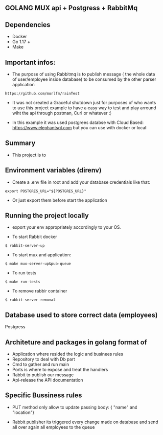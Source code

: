 ## GOLANG MUX api + Postgress + RabbitMq

## Dependencies

- Docker
- Go 1.17 +
- Make


## Important infos:

- The purpose of using Rabbitmq is to publish message ( the whole data of user/employee inside database) to be consumed by the other parser application 


```
https://github.com/morlfm/rainTest
```

- It was not created a Graceful shutdown just for purposes of who wants to use this project example to have a easy way to test and play arround wiht the api through postman, Curl or whatever :) 

- In this example it was used postgrees databse with Cloud Based: https://www.elephantsql.com but you can use with docker or local 

## Summary

- This project is to


## Environment variables (direnv)

- Create a .env file in root and add your database credentials like that:

```
export POSTGRES_URL="${POSTGRES_URL}"
```

- Or just export them before start the application 


## Running the project locally

- export your env appropriately accordingly to your OS.

- To start Rabbit docker 

```
$ rabbit-server-up
```

- To start mux and application:

```
$ make mux-server-up&pub-queue
```

- To run tests

```
$ make run-tests
```

- To remove rabbir container

```
$ rabbit-server-removal
```

## Database used to store correct data (employees)

Postgress

## Architeture and packages in golang format of 

- Application where resided the logic and businees rules
- Repository to deal with Db part
- Cmd to gather and run main
- Ports is where to expose and treat the handlers
- Rabbit to publish our message
- Api-release the API documentation


##  Specific Bussiness rules

- PUT method only allow to update passing body: { "name" and "location"} 

- Rabbit publisher its triggered every change made on database and send all over again all employees to the queue



